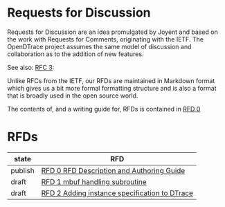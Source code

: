 <!--
	Copyright 2017 OpenDTrace Project.
-->

# Requests for Discussion

Requests for Discussion are an idea promulgated by Joyent and based on
the work with Requests for Comments, originating with the IETF.  The
OpenDTrace project assumes the same model of discussion and
collaboration as to the addition of new features.

See also: [RFC 3](https://tools.ietf.org/html/rfc3):

Unlike RFCs from the IETF, our RFDs are maintained in Markdown format
which gives us a bit more formal formatting structure and is also a
format that is broadly used in the open source world.

The contents of, and a writing guide for, RFDs is contained
in [RFD 0](./rfd/rfd-0000.md)

# RFDs

| state    | RFD |
| -------- | ------------------------------------------------------------- |
| publish  | [RFD 0 RFD Description and Authoring Guide](./rfd/rfd-0000.md) |
| draft    | [RFD 1 mbuf handling subroutine](./drafts/rfd-0001.md) |
| draft    | [RFD 2 Adding instance specification to DTrace](./drafts/rfd-0002.md) |

